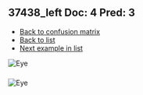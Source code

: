 ## 37438_left Doc: 4 Pred: 3
- [Back to confusion matrix](https://github.com/juliandewit/kaggle_retinopathy/blob/master/matrix.md)
- [Back to list](https://github.com/juliandewit/kaggle_retinopathy/blob/master/lists/43/list.md)
- [Next example in list](https://github.com/juliandewit/kaggle_retinopathy/blob/master/lists/43/37/37783_left.md)

![Eye](https://retinopaty.blob.core.windows.net/size1024/37438_left_4.jpeg)

### 

![Eye]()
